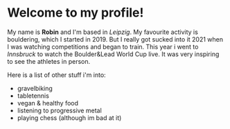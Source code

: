 # Welcome to my profile!

My name is **Robin** and I'm based in *Leipzig*. 
My favourite activity is bouldering, which I started in 2019. But I really got sucked into it 2021 when I was watching competitions and began to train. This year i went to *Innsbruck* to watch the Boulder&Lead World Cup live. It was very inspiring to see the athletes in person.

Here is a list of other stuff i'm into:
- gravelbiking
- tabletennis
- vegan & healthy food
- listening to progressive metal
- playing chess (although im bad at it)

